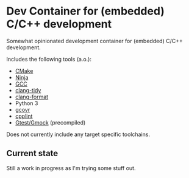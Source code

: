 # Dev Container for (embedded) C/C++ development

Somewhat opinionated development container for (embedded) C/C++ development.

Includes the following tools (a.o.):
- [CMake](https://cmake.org/)
- [Ninja](https://ninja-build.org/)
- [GCC](https://gcc.gnu.org/)
- [clang-tidy](https://clang.llvm.org/extra/clang-tidy/)
- [clang-format](https://clang.llvm.org/docs/ClangFormat.html)
- Python 3
- [gcovr](https://gcovr.com/)
- [cpplint](https://github.com/cpplint/cpplint)
- [Gtest/Gmock](https://github.com/google/googletest) (precompiled)

Does not currently include any target specific toolchains.

## Current state

Still a work in progress as I'm trying some stuff out.